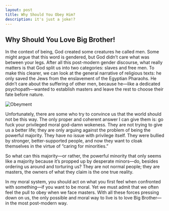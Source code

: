 ```yaml
---
layout: post
title: Why Should You Obey Him?
description: it's just a joke!?
---
```


## Why Should You Love Big Brother!

<p>
In the context of being, God created some creatures he called men. Some might argue that this word is gendered, but God didn’t care what was between your legs. After all this post-modern gender discourse, what really matters is that God split us into two categories: slaves and free men. To make this clearer, we can look at the general narrative of religious texts: he only saved the Jews from the enslavement of the Egyptian Pharaohs. He didn’t care about the suffering of other men, because he—like a dedicated psychopath—wanted to establish masters and leave the rest to choose their fate before nature.
</p>
<div class="PostImages">
    <img src="{{ '/assets/images/Obey.png' | relative_url }}" alt="Obeyment">
</div>
<p>
Unfortunately, there are some who try to convince us that the world should not be this way. The only proper and coherent answer I can give them is: go fuck your privileged moral god-damn wokeness. They are not trying to give us a better life; they are only arguing against the problem of being the powerful majority. They have no issue with privilege itself. They were bullied by stronger, better-supported people, and now they want to cloak themselves in the virtue of “caring for minorities.”
</p>
<p>
So what can this majority—or rather, the powerful minority that only seems like a majority because it’s propped up by desperate minors—do, besides ordering us around and torturing us? They are not normal people; they are masters, the owners of what they claim is the one true reality.
</p>
<p>
In my moral system, you should act on what you first feel when confronted with something—if you want to be moral. Yet we must admit that we often feel the pull to obey when we face masters. With all these forces pressing down on us, the only possible and moral way to live is to love Big Brother—in the most post-modern way.
</p>
